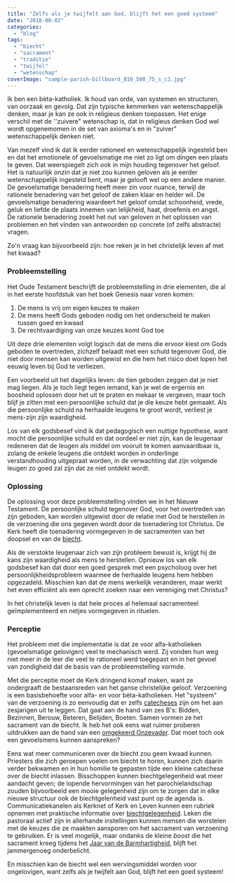 ```yaml
---
title: "Zelfs als je twijfelt aan God, blijft het een goed systeem"
date: "2018-08-02"
categories: 
  - "blog"
tags: 
  - "biecht"
  - "sacrament"
  - "traditie"
  - "twijfel"
  - "wetenschap"
coverImage: "sample-parish-billboard_810_500_75_s_c1.jpg"
---
```


Ik ben een bèta-katholiek. Ik houd van orde, van systemen en structuren, van oorzaak en gevolg. Dat zijn typische kenmerken van wetenschappelijk denken, maar je kan ze ook in religieus denken toepassen. Het enige verschil met de ''zuivere" wetenschap is, dat in religieus denken God wel wordt opgenemomen in de set van axioma's en in "zuiver" wetenschappelijk denken niet.  

Van mezelf vind ik dat ik eerder rationeel en wetenschappelijk ingesteld ben en dat het emotionele of gevoelsmatige me niet zo ligt om dingen een plaats te geven. Dat weerspiegelt zich ook in mijn houding tegenover het geloof. Het is natuurlijk onzin dat je niet zou kunnen geloven als je eerder wetenschappelijk ingesteld bent, maar je gelooft wel op een andere manier. De gevoelsmatige benadering heeft meer zin voor nuance, terwijl de rationele benadering van het geloof de zaken klaar en helder wil. De gevoelsmatige benadering waardeert het geloof omdat schoonheid, vrede, geluk en liefde de plaats innemen van lelijkheid, haat, droefenis en angst. De rationele benadering zoekt het nut van geloven in het oplossen van problemen en het vinden van antwoorden op concrete (of zelfs abstracte) vragen.  

Zo'n vraag kan bijvoorbeeld zijn: hoe reken je in het christelijk leven af met het kwaad?  

### Probleemstelling

Het Oude Testament beschrijft de probleemstelling in drie elementen, die al in het eerste hoofdstuk van het boek Genesis naar voren komen:  

1. De mens is vrij om eigen keuzes te maken
2. De mens heeft Gods geboden nodig om het onderscheid te maken tussen goed en kwaad
3. De rechtvaardiging van onze keuzes komt God toe

Uit deze drie elementen volgt logisch dat de mens die ervoor kiest om Gods geboden te overtreden, zichzelf belaadt met een schuld tegenover God, die niet door mensen kan worden uitgewist en die hem het risico doet lopen het eeuwig leven bij God te verliezen.  

Een voorbeeld uit het dagelijks leven: de tien geboden zeggen dat je niet mag liegen. Als je toch liegt tegen iemand, kan je wel de ergernis en boosheid oplossen door het uit te praten en mekaar te vergeven, maar toch blijf je zitten met een persoonlijke schuld dat je die keuze hebt gemaakt. Als die persoonlijke schuld na herhaalde leugens te groot wordt, verliest je mens-zijn zijn waardigheid.  

Los van elk godsbesef vind ik dat pedagogisch een nuttige hypothese, want mocht die persoonlijke schuld en dat oordeel er niet zijn, kan de leugenaar redeneren dat de leugen als middel om vooruit te komen aanvaardbaar is, zolang de enkele leugens die ontdekt worden in onderlinge verstandhouding uitgepraat worden, in de verwachting dat zijn volgende leugen zo goed zal zijn dat ze niet ontdekt wordt.  

### Oplossing

De oplossing voor deze probleemstelling vinden we in het Nieuwe Testament. De persoonlijke schuld tegenover God, voor het overtreden van zijn geboden, kan worden uitgewist door de relatie met God te herstellen in de verzoening die ons gegeven wordt door de toenadering tot Christus. De Kerk heeft die toenadering vormgegeven in de sacramenten van het doopsel en van de [biecht](/blog/biecht/).  

Als de verstokte leugenaar zich van zijn probleem bewust is, krijgt hij de kans zijn waardigheid als mens te herstellen. Opnieuw los van elk godsbesef kan dat door een goed gesprek met een psycholoog over het persoonlijkheidsprobleem waarmee de herhaalde leugens hem hebben opgezadeld. Misschien kan dat de mens werkelijk veranderen, maar werkt het even efficiënt als een oprecht zoeken naar een vereniging met Christus?  

In het christelijk leven is dat hele proces al helemaal sacramenteel geïmplementeerd en netjes vormgegeven in rituelen.  

### Perceptie

Het probleem met die implementatie is dat ze voor alfa-katholieken (gevoelsmatige gelovigen) veel te mechanisch werd. Zij vonden hun weg niet meer in de leer die veel te rationeel werd toegepast en in het gevoel van zondigheid dat de basis van de probleemstelling vormde.  

Met die perceptie moet de Kerk dringend komaf maken, want ze ondergraaft de bestaansreden van het ganse christelijke geloof. Verzoening is een basisbehoefte voor alfa- en voor bèta-katholieken. Het "systeem" van de verzoening is zo eenvoudig dat er zelfs [catecheses](http://eerstecommunie.gelovenleren.net/#les8) zijn om het aan zesjarigen uit te leggen. Dat gaat aan de hand van zes B's: Bidden, Bezinnen, Berouw, Beteren, Belijden, Boeten. Samen vormen ze het sacrament van de biecht. Ik heb het ook eens wat ruimer proberen uitdrukken aan de hand van een [omgekeerd Onzevader](/blog/ondersteboven-van-een-vaderons/). Dat moet toch ook een gevoelsmens kunnen aanspreken?  

Eens wat meer communiceren over de biecht zou geen kwaad kunnen. Priesters die zich geroepen voelen om biecht te horen, kunnen zich daarin verder bekwamen en in hun homilie te gepasten tijde een kleine catechese over de biecht inlassen. Bisschoppen kunnen biechtgelegenheid wat meer aandacht geven; de lopende hervormingen van het parochielandschap zouden bijvoorbeeld een mooie gelegenheid zijn om te zorgen dat in elke nieuwe structuur ook de biechtgelenheid vast punt op de agenda is. Communicatiekanelen als Kerknet of Kerk en Leven kunnen een rubriek opnemen met praktische informatie over [biechtgelegenheid](http://naar-de-mis.maptiming.com/51.065390,4.370084,9z,676px/all/biecht). Leken die pastoraal actief zijn in allerhande instellingen kunnen mensen die worstelen met de keuzes die ze maakten aansporen om het sacrament van verzoening te gebruiken. Er is veel mogelijk, maar ondanks de kleine _boost_ die het sacrament kreeg tijdens het [Jaar van de Barmhartigheid](/blog/de-spiegel-van-de-ziel/), blijft het jammergenoeg onderbelicht.  

En misschien kan de biecht wel een wervingsmiddel worden voor ongelovigen, want zelfs als je twijfelt aan God, blijft het een goed systeem!
